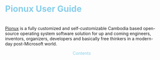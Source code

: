 # <h1 style="color:skyblue;">Pionux User Guide<h1>
[Pionux](https://pionux.org/) is a fully customized and self-customizable Cambodia based open-source operating system software solution for up and coming engineers, inventors, organizers, developers and basically free thinkers in a modern-day post-Microsoft world.

<center style="color:skyblue;">Contents</center>

